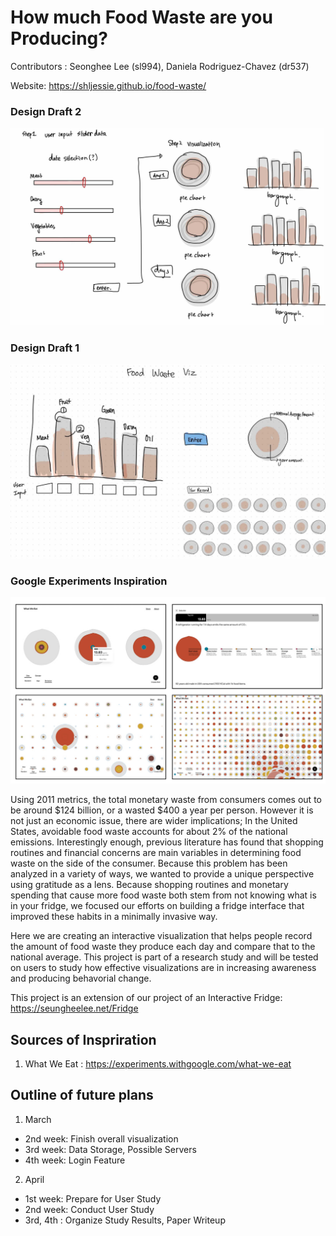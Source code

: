 # How much Food Waste are you Producing?

Contributors : Seonghee Lee (sl994), Daniela Rodriguez-Chavez (dr537)

Website: https://shljessie.github.io/food-waste/ 
### Design Draft 2 

![imagedraft](src/images/designDraft2.jpg)

### Design Draft 1 

![imagedraft](src/images/designDraft1.jpg)
### Google Experiments Inspiration 
![imagedraft](src/images/googleExperiment.png)

Using 2011 metrics, the total monetary waste from consumers comes out to be around $124 billion, or a wasted $400 a year per person. However it is not just an economic issue, there are wider implications; In the United States, avoidable food waste accounts for about 2% of the national emissions. Interestingly enough, previous literature has found that shopping routines and financial concerns are main variables in determining food waste on the side of the consumer. Because this problem has been analyzed in a variety of ways, we wanted to provide a unique perspective using gratitude as a lens. Because shopping routines and monetary spending that cause more food waste both stem from not knowing what is in your fridge, we focused our efforts on building a fridge interface that improved these habits in a minimally invasive way.

Here we are creating an interactive visualization that helps people record the amount of food waste they produce each day and compare that to the national average. This project is part of a research study and will be tested on users to study how effective visualizations are in increasing awareness and producing behavorial change. 

This project is an extension of our project of an Interactive Fridge: https://seungheelee.net/Fridge 

## Sources of Inspriration

1. What We Eat : https://experiments.withgoogle.com/what-we-eat 


## Outline of future plans 

1. March 
  * 2nd week: Finish overall visualization
  * 3rd week: Data Storage, Possible Servers
  * 4th week: Login Feature 

2. April 
  * 1st week: Prepare for User Study 
  * 2nd week: Conduct User Study 
  * 3rd, 4th : Organize Study Results, Paper Writeup 





